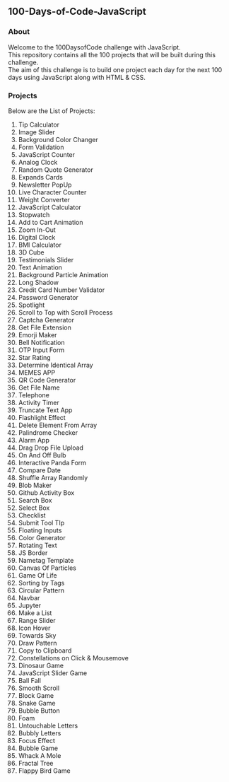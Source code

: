 ## 100-Days-of-Code-JavaScript

### About
Welcome to the 100DaysofCode challenge with JavaScript. <br>
This repository contains all the 100 projects that will be built during this challenge.<br>
The aim of this challenge is to build one project each day for the next 100 days using JavaScript along with HTML & CSS.

### Projects
Below are the List of Projects:
<ol>
<li>Tip Calculator</li>
<li>Image Slider</li>
<li>Background Color Changer</li>
<li>Form Validation</li>
<li>JavaScript Counter</li>
<li>Analog Clock</li>
<li>Random Quote Generator</li>
<li>Expands Cards</li>
<li>Newsletter PopUp</li>
<li>Live Character Counter</li>
<li>Weight Converter</li>
<li>JavaScript Calculator</li>
<li>Stopwatch</li>
<li>Add to Cart Animation</li>
<li>Zoom In-Out</li>
<li>Digital Clock</li>
<li>BMI Calculator</li>
<li>3D Cube</li>
<li>Testimonials Slider</li>
<li>Text Animation</li>
<li>Background Particle Animation</li>
<li>Long Shadow</li>
<li>Credit Card Number Validator</li> 
<li>Password Generator</li>
<li>Spotlight</li>
<li>Scroll to Top with Scroll Process</li>
<li>Captcha Generator</li>
<li>Get File Extension</li>
<li>Emorji Maker</li>
<li>Bell Notification</li>
<li>OTP Input Form</li>
<li>Star Rating</li>
<li>Determine Identical Array</li>
<li>MEMES APP</li>
<li>QR Code Generator</li>
<li>Get File Name</li>
<li>Telephone</li>
<li>Activity Timer</li>
<li>Truncate Text App</li>
<li>Flashlight Effect</li>
<li>Delete Element From Array</li>
<li>Palindrome Checker</li>
<li>Alarm App</li>
<li>Drag Drop File Upload</li>
<li>On And Off Bulb</li>
<li>Interactive Panda Form</li>
<li>Compare Date</li>
<li>Shuffle Array Randomly</li>
<li>Blob Maker</li>
<li>Github Activity Box</li>
<li>Search Box</li>
<li>Select Box</li>
<li>Checklist</li>
<li>Submit Tool TIp</li>
<li>Floating Inputs</li>
<li>Color Generator</li>
<li>Rotating Text</li>
<li>JS Border</li>
<li>Nametag Template</li>
<li>Canvas Of Particles</li>
<li>Game Of Life</li>
<li>Sorting by Tags</li>
<li>Circular Pattern</li>
<li>Navbar</li>
<li>Jupyter</li>
<li>Make a List</li>
<li>Range Slider</li>
<li>Icon Hover</li>
<li>Towards Sky</li>
<li>Draw Pattern</li>
<li>Copy to Clipboard</li>
<li>Constellations on Click & Mousemove</li>
<li>Dinosaur Game</li>
<li>JavaScript Slider Game</li>
<li>Ball Fall</li>
<li>Smooth Scroll</li>
<li>Block Game</li>
<li>Snake Game</li>
<li>Bubble Button</li>
<li>Foam</li>
<li>Untouchable Letters</li>
<li>Bubbly Letters</li>
<li>Focus Effect</li>
<li>Bubble Game</li>
<li>Whack A Mole</li>
<li>Fractal Tree</li>
<li>Flappy Bird Game</li>
</ol>